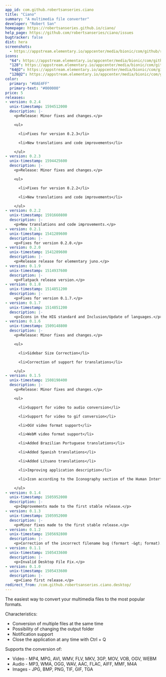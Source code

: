```yaml
---
app_id: com.github.robertsanseries.ciano
title: "Ciano"
summary: "A multimedia file converter"
developer: "Robert San"
homepage: https://robertsanseries.github.io/ciano/
help_page: https://github.com/robertsanseries/ciano/issues
bugtracker: false
dist: hera
screenshots:
  - https://appstream.elementary.io/appcenter/media/bionic/com/github/robertsanseries.ciano/F30FDF52CA912F383B367AB6AD17AE2F/screenshots/image-1_orig.png
icons:
  "64": https://appstream.elementary.io/appcenter/media/bionic/com/github/robertsanseries.ciano/F30FDF52CA912F383B367AB6AD17AE2F/icons/64x64/com.github.robertsanseries.ciano_com.github.robertsanseries.ciano.png
  "128": https://appstream.elementary.io/appcenter/media/bionic/com/github/robertsanseries.ciano/F30FDF52CA912F383B367AB6AD17AE2F/icons/128x128/com.github.robertsanseries.ciano_com.github.robertsanseries.ciano.png
  "64@2": https://appstream.elementary.io/appcenter/media/bionic/com/github/robertsanseries.ciano/F30FDF52CA912F383B367AB6AD17AE2F/icons/64x64@2/com.github.robertsanseries.ciano_com.github.robertsanseries.ciano.png
  "128@2": https://appstream.elementary.io/appcenter/media/bionic/com/github/robertsanseries.ciano/F30FDF52CA912F383B367AB6AD17AE2F/icons/128x128@2/com.github.robertsanseries.ciano_com.github.robertsanseries.ciano.png
color:
  primary: "#8AE4FF"
  primary-text: "#000000"
price: 5
releases:
- version: 0.2.4
  unix-timestamp: 1594512000
  description: |-
    <p>Release: Minor fixes and changes.</p>

    <ul>

      <li>Fixes for version 0.2.3</li>

      <li>New translations and code improvements</li>

    </ul>
- version: 0.2.3
  unix-timestamp: 1594425600
  description: |-
    <p>Release: Minor fixes and changes.</p>

    <ul>

      <li>Fixes for version 0.2.2</li>

      <li>New translations and code improvements</li>

    </ul>
- version: 0.2.2
  unix-timestamp: 1591660800
  description: |-
    <p>New translations and code improvements.</p>
- version: 0.2.1
  unix-timestamp: 1541289600
  description: |-
    <p>Fixes for version 0.2.0.</p>
- version: 0.2.0
  unix-timestamp: 1541289600
  description: |-
    <p>Release release for elementary juno.</p>
- version: 0.1.9
  unix-timestamp: 1514937600
  description: |-
    <p>Flatpack release version.</p>
- version: 0.1.8
  unix-timestamp: 1514851200
  description: |-
    <p>Fixes for version 0.1.7.</p>
- version: 0.1.7
  unix-timestamp: 1514851200
  description: |-
    <p>Icons in the HIG standard and Inclusion/Update of languages.</p>
- version: 0.1.6
  unix-timestamp: 1509148800
  description: |-
    <p>Release: Minor fixes and changes.</p>

    <ul>

      <li>Sidebar Size Correction</li>

      <li>Correction of support for translations</li>

    </ul>
- version: 0.1.5
  unix-timestamp: 1508198400
  description: |-
    <p>Release: Minor fixes and changes.</p>

    <ul>

      <li>Support for video to audio conversion</li>

      <li>Support for video to gif conversion</li>

      <li>OGV video format support</li>

      <li>WebM video format support</li>

      <li>Added Brazilian Portuguese translations</li>

      <li>Added Spanish translations</li>

      <li>Added Lituano translations</li>

      <li>Improving application description</li>

      <li>Icon according to the Iconography section of the Human Interface Guidelines</li>

    </ul>
- version: 0.1.4
  unix-timestamp: 1505952000
  description: |-
    <p>Improvements made to the first stable release.</p>
- version: 0.1.3
  unix-timestamp: 1505952000
  description: |-
    <p>Minor fixes made to the first stable release.</p>
- version: 0.1.2
  unix-timestamp: 1505692800
  description: |-
    <p>Correction of the incorrect filename bug (formart -&gt; format).</p>
- version: 0.1.1
  unix-timestamp: 1505433600
  description: |-
    <p>Invalid Desktop File Fix.</p>
- version: 0.1.0
  unix-timestamp: 1505433600
  description: |-
    <p>Ciano first release.</p>
redirect_from: /com.github.robertsanseries.ciano.desktop/
---
```


<p>The easiest way to convert your multimedia files to the most popular formats.</p>
<p>Characteristics:</p>
<ul>
  <li>Conversion of multiple files at the same time</li>
  <li>Possibility of changing the output folder</li>
  <li>Notification support</li>
  <li>Close the application at any time with Ctrl + Q</li>
</ul>
<p>Supports the conversion of:</p>
<ul>
  <li>Video - MP4, MPG, AVI, WMV, FLV, MKV, 3GP, MOV, VOB, OGV, WEBM</li>
  <li>Audio - MP3, WMA, OGG, WAV, AAC, FLAC, AIFF, MMF, M4A</li>
  <li>Images - JPG, BMP, PNG, TIF, GIF, TGA</li>
</ul>